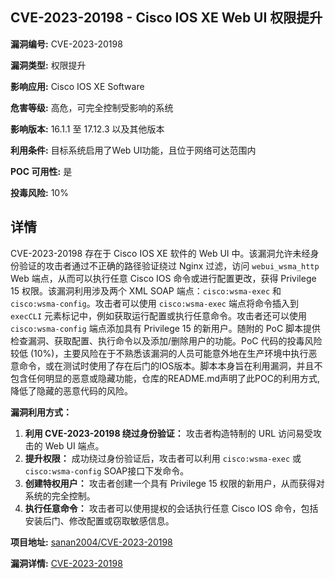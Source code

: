 ## CVE-2023-20198 - Cisco IOS XE Web UI 权限提升

**漏洞编号:** CVE-2023-20198

**漏洞类型:** 权限提升

**影响应用:** Cisco IOS XE Software

**危害等级:** 高危，可完全控制受影响的系统

**影响版本:** 16.1.1 至 17.12.3 以及其他版本

**利用条件:** 目标系统启用了Web UI功能，且位于网络可达范围内

**POC 可用性:** 是

**投毒风险:** 10%

## 详情

CVE-2023-20198 存在于 Cisco IOS XE 软件的 Web UI 中。该漏洞允许未经身份验证的攻击者通过不正确的路径验证绕过 Nginx 过滤，访问 `webui_wsma_http` Web 端点，从而可以执行任意 Cisco IOS 命令或进行配置更改，获得 Privilege 15 权限。该漏洞利用涉及两个 XML SOAP 端点：`cisco:wsma-exec` 和 `cisco:wsma-config`。攻击者可以使用 `cisco:wsma-exec` 端点将命令插入到 `execCLI` 元素标记中，例如获取运行配置或执行任意命令。攻击者还可以使用 `cisco:wsma-config` 端点添加具有 Privilege 15 的新用户。随附的 PoC 脚本提供检查漏洞、获取配置、执行命令以及添加/删除用户的功能。PoC 代码的投毒风险较低 (10%)，主要风险在于不熟悉该漏洞的人员可能意外地在生产环境中执行恶意命令，或在测试时使用了存在后门的IOS版本。脚本本身旨在利用漏洞，并且不包含任何明显的恶意或隐藏功能，仓库的README.md声明了此POC的利用方式,降低了隐藏的恶意代码的风险。

**漏洞利用方式：**

1.  **利用 CVE-2023-20198 绕过身份验证：** 攻击者构造特制的 URL 访问易受攻击的 Web UI 端点。
2.  **提升权限：** 成功绕过身份验证后，攻击者可以利用 `cisco:wsma-exec` 或 `cisco:wsma-config` SOAP接口下发命令。
3.  **创建特权用户：** 攻击者创建一个具有 Privilege 15 权限的新用户，从而获得对系统的完全控制。
4.  **执行任意命令：** 攻击者可以使用提权的会话执行任意 Cisco IOS 命令，包括安装后门、修改配置或窃取敏感信息。

**项目地址:** [sanan2004/CVE-2023-20198](https://github.com/sanan2004/CVE-2023-20198)

**漏洞详情:** [CVE-2023-20198](https://nvd.nist.gov/vuln/detail/CVE-2023-20198)